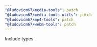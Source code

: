```yaml
---
"@ludovicm67/media-tools": patch
"@ludovicm67/media-tools-utils": patch
"@ludovicm67/mp4-tools": patch
"@ludovicm67/webm-tools": patch
---
```


Include types
